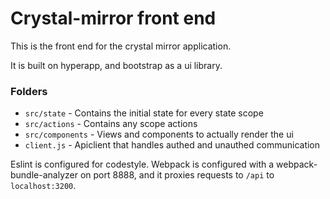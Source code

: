 # Crystal-mirror front end

This is the front end for the crystal mirror application.

It is built on hyperapp, and bootstrap as a ui library.

### Folders

 - `src/state` - Contains the initial state for every state scope
 - `src/actions` - Contains any scope actions
 - `src/components` - Views and components to actually render the ui
 - `client.js` - Apiclient that handles authed and unauthed communication

Eslint is configured for codestyle. Webpack is configured with a webpack-bundle-analyzer
on port 8888, and it proxies requests to `/api` to `localhost:3200`.
